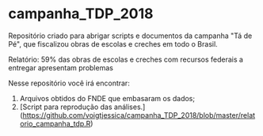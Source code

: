# campanha_TDP_2018
Repositório criado para abrigar scripts e documentos da campanha "Tá de Pé", que fiscalizou obras de escolas e creches em todo o Brasil.

Relatório: 59% das obras de escolas e creches com recursos federais a entregar apresentam problemas

Nesse repositório você irá encontrar: 
1. Arquivos obtidos do FNDE que embasaram os dados;
2. [Script para reprodução das análises.] (https://github.com/voigtjessica/campanha_TDP_2018/blob/master/relatorio_campanha_tdp.R)

